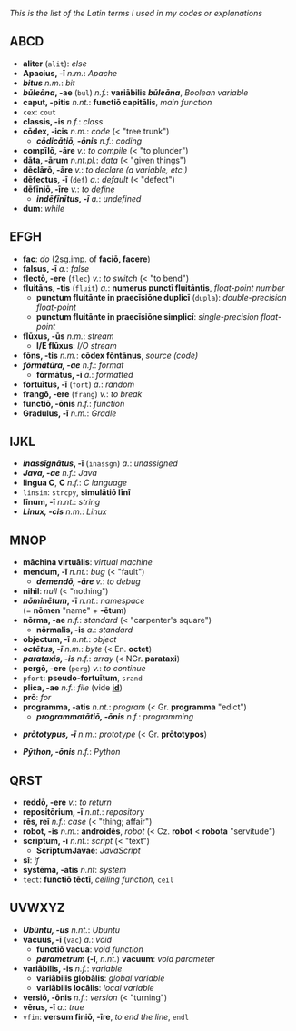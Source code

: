 *This is the list of the Latin terms I used in my codes or explanations*

## ABCD ##
+ **aliter** (`alit`): *else*
+ **Apacius, -ī** *n.m.*: *Apache*
+ ***bitus*** *n.m.*: *bit*
+ ***būleāna*, -ae** (`bul`) *n.f.*: **variābilis *būleāna***, *Boolean variable*
+ **caput, -pitis** *n.nt.*: **functiō capitālis**, *main function*
+ `cex`: `cout`
+ **classis, -is** *n.f.*: *class*
+ **cōdex, -icis** *n.m.*: *code* (< "tree trunk")
   + ***cōdicātiō, -ōnis*** *n.f.*: *coding*
+ **compīlō, -āre** *v.*: *to compile* (< "to plunder")
+ **dāta, -ārum** *n.nt.pl.*: *data* (< "given things")
+ **dēclārō, -āre** *v.*: *to declare (a variable, etc.)*
+ **dēfectus, -ī** (`def`) *a.*: *default* (< "defect")
+ **dēfīniō, -īre** *v.*: *to define*
   + ***indēfīnītus, -ī*** *a.*: *undefined*
+ **dum**: *while*

## EFGH ##
+ **fac**: *do* (2sg.imp. of **faciō, facere**)
+ **falsus, -ī** *a.*: *false*
+ **flectō, -ere** (`flec`) *v.*: *to switch* (< "to bend")
+ **fluitāns, -tis** (`fluit`) *a.*: **numerus punctī fluitāntis**, *float-point number*
   + **punctum fluitānte in praecīsiōne duplicī** (`dupla`): *double-precision float-point*
   + **punctum fluitānte in praecīsiōne simplicī**: *single-precision float-point*
+ **flūxus, -ūs** *n.m.*: *stream*
   + **I/E flūxus**: *I/O stream*
+ **fōns, -tis** *n.m.*: **cōdex fōntānus**, *source (code)*
+ ***fōrmātūra, -ae*** *n.f.*: *format*
   + **fōrmātus, -ī** *a.*: *formatted*
+ **fortuītus, -ī** (`fort`) *a.*: *random*
+ **frangō, -ere** (`frang`) *v.*: *to break*
+ **functiō, -ōnis** *n.f.*: *function*
+ **Gradulus, -ī** *n.m.*: *Gradle*

## IJKL ##
+ ***inassīgnātus*, -ī** (`inassgn`) *a.*: *unassigned*
+ ***Java, -ae*** *n.f.*: *Java*
+ **lingua C**, **C** *n.f.*: *C language*
+ `linsim`: `strcpy`, **simulātiō līnī**
+ **līnum, -ī** *n.nt.*: *string*
+ ***Linux, -cis*** *n.m.*: *Linux*

## MNOP ##
+ **māchina virtuālis**: *virtual machine*
+ **mendum, -ī** *n.nt.*: *bug* (< "fault")
   + ***demendō, -āre*** *v.*: *to debug*
+ **nihil**: *null* (< "nothing")
+ ***nōminētum*, -ī** *n.nt.*: *namespace* <br>(= **nōmen** "name" + **-ētum**)
+ **nōrma, -ae** *n.f.*: *standard* (< "carpenter's square")
   + **nōrmalis, -is** *a.*: *standard*
+ **objectum, -ī** *n.nt.*: *object*
+ ***octētus, -ī*** *n.m.*: *byte* (< En. **octet**)
+ ***parataxis, -is*** *n.f.*: *array* (< NGr. **parataxi**)
+ **pergō, -ere** (`perg`) *v.*: *to continue*
+ `pfort`: **pseudo-fortuītum**, `srand`
+ **plica, -ae** *n.f.*: *file* (vide [**id**](http://web.archive.org/web/20040305080739/http://home.t-online.de/home/Wiebke.Timm/computerlatein.htm))
+ **prō**: *for*
+ **programma, -atis** *n.nt.*: *program* (< Gr. **programma** "edict")
   + ***programmatātiō, -ōnis*** *n.f.*: *programming*
* ***prōtotypus, -ī*** *n.m.*: *prototype* (< Gr. **prōtotypos**)
+ ***Pȳthon, -ōnis*** *n.f.*: *Python*

## QRST ##
+ **reddō, -ere** *v.*: *to return*
+ **repositōrium, -ī** *n.nt.*: *repository*
+ **rēs, reī** *n.f.*: *case* (< "thing; affair")
+ **robot, -is** *n.m.*: **androidēs**, *robot* (< Cz. **robot** < **robota** "servitude")
+ **scrīptum, -ī** *n.nt.*: *script* (< "text")
   + **ScrīptumJavae**: *JavaScript*
+ **sī**: *if*
+ **systēma, -atis** *n.nt*: *system*
+ `tect`: **functiō tēctī**, *ceiling function*, `ceil`

## UVWXYZ ##
+ ***Ubūntu, -us*** *n.nt.*: *Ubuntu*
+ **vacuus, -ī** (`vac`) *a.*: *void*
   + **functiō vacua**: *void function*
   + ***parametrum* (-ī**, *n.nt.*) **vacuum**: *void parameter*
+ **variābilis, -is** *n.f.*: *variable*
   + **variābilis globālis**: *global variable*
   + **variābilis locālis**: *local variable*
+ **versiō, -ōnis** *n.f.*: *version* (< "turning")
+ **vērus, -ī** *a.*: *true*
+ `vfin`: **versum finiō, -īre**, *to end the line*, `endl`
